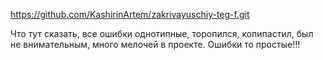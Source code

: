 https://github.com/KashirinArtem/zakrivayuschiy-teg-f.git

Что тут сказать, все ошибки однотипные, торопился, копипастил, был не внимательным, много мелочей в проекте.
Ошибки то простые!!!
